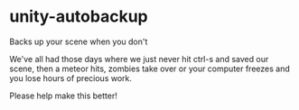 unity-autobackup
================

Backs up your scene when you don't

We've all had those days where we just never hit ctrl-s and saved our scene, then a meteor hits, zombies take over or your computer freezes and you lose hours of precious work.

Please help make this better!
